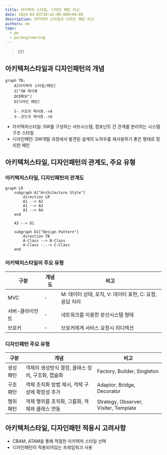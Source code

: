 ```yaml
---
title: 아키텍처 스타일, 디자인 패턴 비교
date: 2024-03-03T10:42:00.000+09:00
description: 아키텍처 스타일과 디자인 패턴 비교
authors: me
tags:
  - pe
  - pe/engineering
---
```


> 131

## 아키텍처스타일과 디자인패턴의 개념

```mermaid
graph TB;
    A[아키텍처 스타일/패턴]
    S["SW 재사용
    QCD확보"]
    D[디자인 패턴]

    S-.구조의 재사용.->A
    S-.코드의 재사용.->D
```

- 아키텍처스타일: SW를 구성하는 서브시스템, 컴포넌트 간 관계를 분리하는 시스템 구조 스타일
- 디자인패턴: SW개발 과정에서 발견된 설계의 노하우를 재사용하기 좋은 형태로 정리한 패턴

## 아키텍처스타일, 디자인패턴의 관계도, 주요 유형

### 아키텍처스타일, 디자인패턴의 관계도

```mermaid
graph LR
    subgraph A["Architecture Style"]
        direction LR
        A1 --> A2
        A1 --> A3
        A1 --> A4
    end

    A3 --> D1

    subgraph D1["Design Pattern"]
        direction TB
        A-Class --> B-Class
        A-Class -..-> C-Class
    end
```

### 아키텍처스타일의 주요 유형

| 구분            | 개념도 | 비고                                                     |
| --------------- | ------ | -------------------------------------------------------- |
| MVC             | -      | M: 데이터 상태, 로직, V: 데이터 표현, C: 요청, 응답 처리 |
| 서버-클라이언트 | -      | 네트워크를 이용한 분산시스템 형태                        |
| 브로커          | -      | 브로커에게 서비스 요청시 리디렉션                        |

### 디자인패턴 주요 유형

| 구분     | 개념                                              | 비고                                  |
| -------- | ------------------------------------------------- | ------------------------------------- |
| 생성패턴 | 객체의 생성방식 결정, 클래스 정의, 구조화, 캡슐화 | Factory, Builder, Singleton           |
| 구조패턴 | 객체 조직화 방법 제시, 객체 구성에 확장성 추가    | Adaptor, Bridge, Decorator            |
| 행위패턴 | 객체 행위를 조직화, 그룹화, 객체와 클래스 연동    | Strategy, Observer, Visiter, Template |

## 아키텍처스타일, 디자인패턴 적용시 고려사항

- CBAM, ATAM을 통해 적절한 아키텍처 스타일 선택
- 디자인패턴이 적용되어있는 프레임워크 사용
